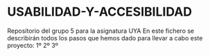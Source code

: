 # USABILIDAD-Y-ACCESIBILIDAD
Repositorio del grupo 5 para la asignatura UYA
En este fichero se describirán todos los pasos que hemos dado para llevar a cabo este proyecto:
  1º
  2º
  3º
